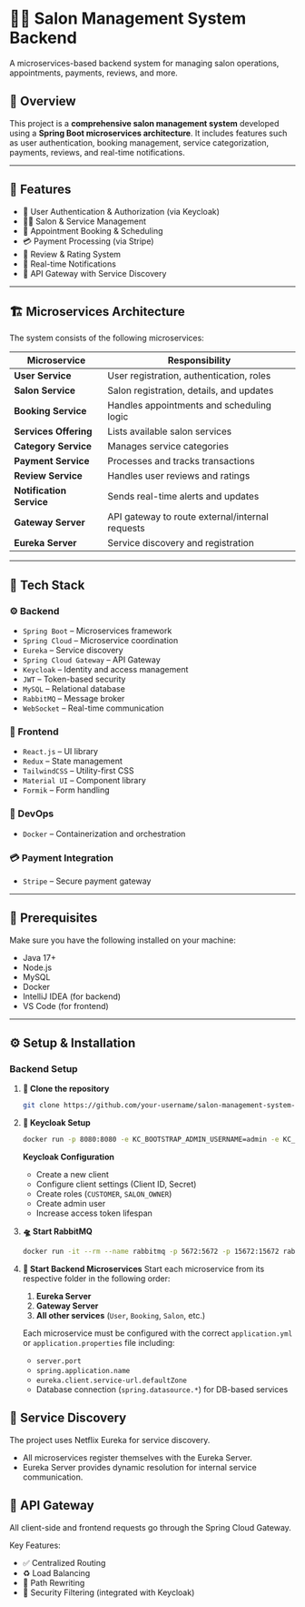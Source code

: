 # 💇‍♀️ Salon Management System Backend

A microservices-based backend system for managing salon operations, appointments, payments, reviews, and more.

## 📖 Overview
This project is a **comprehensive salon management system** developed using a **Spring Boot microservices architecture**. It includes features such as user authentication, booking management, service categorization, payments, reviews, and real-time notifications.

---
## 🚀 Features

- 🔐 User Authentication & Authorization (via Keycloak)
- 🧑‍💼 Salon & Service Management
- 📅 Appointment Booking & Scheduling
- 💳 Payment Processing (via Stripe)
- 📝 Review & Rating System
- 🔔 Real-time Notifications
- 🧭 API Gateway with Service Discovery

---

## 🏗️ Microservices Architecture
The system consists of the following microservices:

| Microservice             | Responsibility                                 |
|--------------------------|------------------------------------------------|
| **User Service**         | User registration, authentication, roles       |
| **Salon Service**        | Salon registration, details, and updates       |
| **Booking Service**      | Handles appointments and scheduling logic      |
| **Services Offering**    | Lists available salon services                 |
| **Category Service**     | Manages service categories                     |
| **Payment Service**      | Processes and tracks transactions              |
| **Review Service**       | Handles user reviews and ratings               |
| **Notification Service** | Sends real-time alerts and updates             |
| **Gateway Server**       | API gateway to route external/internal requests|
| **Eureka Server**        | Service discovery and registration             |

---




## 🧰 Tech Stack

### ⚙️ Backend

- `Spring Boot` – Microservices framework  
- `Spring Cloud` – Microservice coordination  
- `Eureka` – Service discovery  
- `Spring Cloud Gateway` – API Gateway  
- `Keycloak` – Identity and access management  
- `JWT` – Token-based security  
- `MySQL` – Relational database  
- `RabbitMQ` – Message broker  
- `WebSocket` – Real-time communication

### 🎨 Frontend

- `React.js` – UI library  
- `Redux` – State management  
- `TailwindCSS` – Utility-first CSS  
- `Material UI` – Component library  
- `Formik` – Form handling

### 🧪 DevOps

- `Docker` – Containerization and orchestration

### 💳 Payment Integration

- `Stripe` – Secure payment gateway


---

## 🔧 Prerequisites

Make sure you have the following installed on your machine:

- Java 17+
- Node.js
- MySQL
- Docker
- IntelliJ IDEA (for backend)
- VS Code (for frontend)

---


## ⚙️ Setup & Installation

### Backend Setup

1. **🔁 Clone the repository**
   ```bash
   git clone https://github.com/your-username/salon-management-system-backend.git
   ```

2. **🔑 Keycloak Setup**
    ```bash
   docker run -p 8080:8080 -e KC_BOOTSTRAP_ADMIN_USERNAME=admin -e KC_BOOTSTRAP_ADMIN_PASSWORD=admin quay.io/keycloak/keycloak:26.1.0 start-dev
    ```
    ****Keycloak Configuration****
    - Create a new client
    - Configure client settings (Client ID, Secret)
    - Create roles (`CUSTOMER`, `SALON_OWNER`)
    - Create admin user
    - Increase access token lifespan

5. **🛸 Start RabbitMQ**
   ```bash
   docker run -it --rm --name rabbitmq -p 5672:5672 -p 15672:15672 rabbitmq:4-management
    ```

6. **🧱 Start Backend Microservices**
   Start each microservice from its respective folder in the following order:
    1. **Eureka Server**
    2. **Gateway Server**
    3. **All other services** (`User`, `Booking`, `Salon`, etc.)
  
    Each microservice must be configured with the correct `application.yml` or `application.properties` file including:
  
    - `server.port`
    - `spring.application.name`
    - `eureka.client.service-url.defaultZone`
    - Database connection (`spring.datasource.*`) for DB-based services



## 🧭 Service Discovery

The project uses Netflix Eureka for service discovery.

- All microservices register themselves with the Eureka Server.
- Eureka Server provides dynamic resolution for internal service communication.

## 🚪 API Gateway

All client-side and frontend requests go through the Spring Cloud Gateway.

Key Features:
- ✅ Centralized Routing
- ♻️ Load Balancing
- 🔁 Path Rewriting
- 🔐 Security Filtering (integrated with Keycloak)

